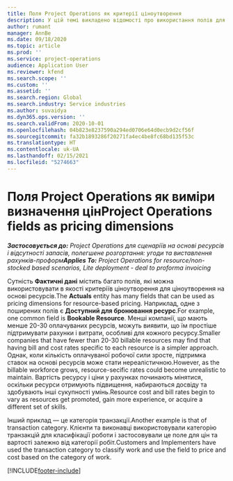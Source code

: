 ```yaml
---
title: Поля Project Operations як критерії ціноутворення
description: У цій темі викладено відомості про використання полів для ціноутворення в Dynamics 365 Project Operations.
author: rumant
manager: AnnBe
ms.date: 09/18/2020
ms.topic: article
ms.prod: ''
ms.service: project-operations
audience: Application User
ms.reviewer: kfend
ms.search.scope: ''
ms.custom: ''
ms.assetid: ''
ms.search.region: Global
ms.search.industry: Service industries
ms.author: suvaidya
ms.dyn365.ops.version: ''
ms.search.validFrom: 2020-10-01
ms.openlocfilehash: 04b823e8237590a294ed0706e64d0ecb9d2cf56f
ms.sourcegitcommit: fa32b1893286f20271fa4ec4be8fc68bd135f53c
ms.translationtype: HT
ms.contentlocale: uk-UA
ms.lasthandoff: 02/15/2021
ms.locfileid: "5274663"
---
```

# <a name="project-operations-fields-as-pricing-dimensions"></a><span data-ttu-id="78e65-103">Поля Project Operations як виміри визначення цін</span><span class="sxs-lookup"><span data-stu-id="78e65-103">Project Operations fields as pricing dimensions</span></span>

<span data-ttu-id="78e65-104">_**Застосовується до:** Project Operations для сценаріїв на основі ресурсів і відсутності запасів, полегшене розгортання: угоди та виставлення рахунків-проформ_</span><span class="sxs-lookup"><span data-stu-id="78e65-104">_**Applies To:** Project Operations for resource/non-stocked based scenarios, Lite deployment - deal to proforma invoicing_</span></span>

<span data-ttu-id="78e65-105">Сутність **Фактичні дані** містить багато полів, які можна використовувати в якості критеріїв ціноутворення для ціноутворення на основі ресурсів.</span><span class="sxs-lookup"><span data-stu-id="78e65-105">The **Actuals** entity has many fields that can be used as pricing dimensions for resource-based pricing.</span></span> <span data-ttu-id="78e65-106">Наприклад, одне з поширених полів є **Доступний для бронювання ресурс**.</span><span class="sxs-lookup"><span data-stu-id="78e65-106">For example, one common field is **Bookable Resource**.</span></span> <span data-ttu-id="78e65-107">Менші компанії, що мають менше 20-30 оплачуваних ресурсів, можуть виявити, що їм простіше підтримувати рахунки і витрати, особливі для кожного ресурсу.</span><span class="sxs-lookup"><span data-stu-id="78e65-107">Smaller companies that have fewer than 20-30 billable resources may find that having bill and cost rates specific to each resource is a simpler approach.</span></span> <span data-ttu-id="78e65-108">Однак, коли кількість оплачуваної робочої сили зросте, підтримка ставок на основі ресурсів може стати нереалістичною.</span><span class="sxs-lookup"><span data-stu-id="78e65-108">However, as the billable workforce grows, resource-secific rates could become unrealistic to maintain.</span></span> <span data-ttu-id="78e65-109">Вартість ресурсу і ціни у рахунках починають мінятися, оскільки ресурси отримують підвищення, набираються досвіду та здобувають інші сукупності умінь.</span><span class="sxs-lookup"><span data-stu-id="78e65-109">Resource cost and bill rates begin to vary as resources get promoted, gain more experience, or acquire a different set of skills.</span></span> 

<span data-ttu-id="78e65-110">Інший приклад — це категорія транзакції.</span><span class="sxs-lookup"><span data-stu-id="78e65-110">Another example is that of transaction category.</span></span> <span data-ttu-id="78e65-111">Клієнти та виконавці використовували категорію транзакцій для класифікації роботи і застосовували це поле для цін та вартості залежно від категорії робіт.</span><span class="sxs-lookup"><span data-stu-id="78e65-111">Customers and Implementers have used the transaction category to classify work and use the field to price and cost based on the category of work.</span></span>


[!INCLUDE[footer-include](../includes/footer-banner.md)]